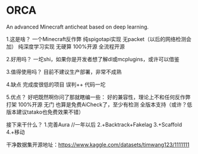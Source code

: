# ORCA
An advanced Minecraft anticheat based on deep learning.



1.这是啥？
一个Minecraft反作弊
纯spigotapi实现 无packet（以后的网络检测会加）
纯深度学习实现 无硬算
100%开源 全流程开源




2.好用吗？
一坨shi，如果你是开发者想了解dl或mcplugins，或许可以借鉴




3.值得使用吗？
目前不建议生产部署，非常不成熟



4.缺点
完成度很低的项目
误判++
代码一坨



5.优点？
好吧既然啊你问了那就瞎编一些：
好的兼容性，理论上不和任何反作弊打架
100%开源 无门
也算是免费AiCheck了，至少有检测
全版本支持（或许？低版本建议tatako也免费效果不错）

接下来干什么？
1.完善Aura
//一年以后
2.+Backtrack+Fakelag
3.+Scaffold
4.+移动









干净数据集开源地址：https://www.kaggle.com/datasets/timwang123/1111111
